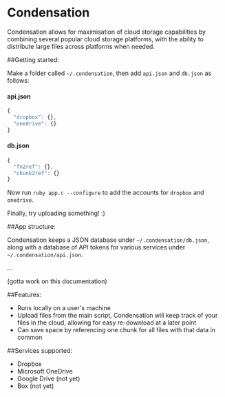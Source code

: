 Condensation
============

Condensation allows for maximisation of cloud storage capabilities by combining several popular cloud storage platforms, with the ability to distribute large files across platforms when needed.

##Getting started:

Make a folder called `~/.condensation`, then add `api.json` and `db.json` as follows:

#### api.json

```js
{
  "dropbox": {},
  "onedrive": {}
}
```

#### db.json

```js
{
  "fn2ref": {},
  "chunk2ref": {}
}
```

Now run `ruby app.c --configure` to add the accounts for `dropbox` and `onedrive`.

Finally, try uploading something! :)

##App structure:

Condensation keeps a JSON database under `~/.condensation/db.json`, along with a database of API tokens for various services under `~/.condensation/api.json`.

...

(gotta work on this documentation)

##Features:

* Runs locally on a user's machine
* Upload files from the main script, Condensation will keep track of your files in the cloud, allowing for easy re-download at a later point
* Can save space by referencing one chunk for all files with that data in common

##Services supported:

* Dropbox
* Microsoft OneDrive
* Google Drive (not yet)
* Box (not yet)
